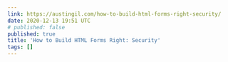 ```yaml
---
link: https://austingil.com/how-to-build-html-forms-right-security/
date: 2020-12-13 19:51 UTC
# published: false
published: true
title: 'How to Build HTML Forms Right: Security'
tags: []
---
```



